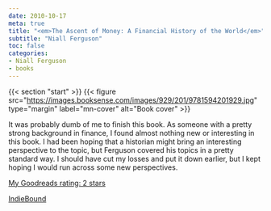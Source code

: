```yaml
---
date: 2010-10-17
meta: true
title: "<em>The Ascent of Money: A Financial History of the World</em>"
subtitle: "Niall Ferguson"
toc: false
categories:
- Niall Ferguson
- books
---
```


{{< section "start" >}}
{{< figure src="https://images.booksense.com/images/929/201/9781594201929.jpg" type="margin" label="mn-cover" alt="Book cover" >}}

It was probably dumb of me to finish this book. As someone with a pretty strong background in finance, I found almost nothing new or interesting in this book. I had been hoping that a historian might bring an interesting perspective to the topic, but Ferguson covered his topics in a pretty standard way. I should have cut my losses and put it down earlier, but I kept hoping I would run across some new perspectives.

[My Goodreads rating: 2 stars](https://www.goodreads.com/review/show/125787892)  

[IndieBound](https://www.indiebound.org/book/9781594201929)
